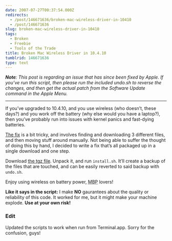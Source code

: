 ```yaml
---
date: 2007-07-27T00:37:54.000Z
redirects:
  - /post/146671636/broken-mac-wireless-driver-in-10410
  - /post/146671636
slug: broken-mac-wireless-driver-in-10410
tags:
  - Broken
  - Freebie
  - Tools of the Trade
title: Broken Mac Wireless Driver in 10.4.10
tumblrid: 146671636
type: text
---
```

<p><em><strong>Note</strong>: This post is regarding an issue that has since been fixed by Apple.  If you&rsquo;ve run this script, then please run the included undo.sh to reverse the changes, and then get the actual patch from the Software Update command in the Apple Menu.</em></p>

<hr><p>If you&rsquo;ve upgraded to 10.4.10, and you use wireless (who doesn&rsquo;t, these days?) and you work off the battery (why else would you have a laptop?), then you&rsquo;ve probably run into issues with kernel panics and fast-dying batteries.</p>

<p><a href="http://discussions.apple.com/thread.jspa?threadID=1017323&amp;tstart=50">The fix</a> is a bit tricky, and involves finding and downloading 3 different files, and then moving stuff around manually.  Not being able to suffer the thought of doing this by hand, I decided to write a fix that&rsquo;s all packaged up in a single download and one step.</p>

<p>Download <a href="http://foohack.com/blog/wp-content/uploads/2007/07/10410_wireless_fix.tgz" title="10.4.10 Wireless Fix">the tgz file</a>.  Unpack it, and run <code>install.sh</code>.  It&rsquo;ll create a backup of the files that are touched, and can be easily reverted to said backup with <code>undo.sh</code>.</p>

<p>Enjoy using wireless on battery power, <abbr title="MacBook Pro">MBP</abbr> lovers!</p>

<p><strong>Like it says in the script:</strong> I make <strong>NO</strong> gaurantees about the quality or reliability of this code.  It worked for me, but it might make your machine explode.  <strong class="warning">Use at your own risk!</strong></p>

<h3>Edit</h3>

<p>Updated the scripts to work when run from Terminal.app.  Sorry for the confusion, guys!</p>
